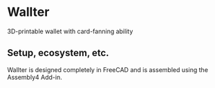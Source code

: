 # Wallter
3D-printable wallet with card-fanning ability

## Setup, ecosystem, etc.
Wallter is designed completely in FreeCAD and is assembled using the Assembly4 Add-in.
